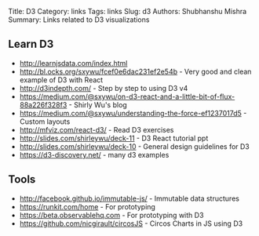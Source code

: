 Title: D3
Category: links
Tags: links
Slug: d3
Authors: Shubhanshu Mishra
Summary: Links related to D3 visualizations

## Learn D3

* http://learnjsdata.com/index.html
* http://bl.ocks.org/sxywu/fcef0e6dac231ef2e54b - Very good and clean example of D3 with React
* http://d3indepth.com/ - Step by step to using D3 v4
* https://medium.com/@sxywu/on-d3-react-and-a-little-bit-of-flux-88a226f328f3 - Shirly Wu's blog
* https://medium.com/@sxywu/understanding-the-force-ef1237017d5 - Custom layouts
* http://mfviz.com/react-d3/ - Read D3 exercises
* http://slides.com/shirleywu/deck-11 - D3 React tutorial ppt
* http://slides.com/shirleywu/deck-10 - General design guidelines for D3
* https://d3-discovery.net/ - many d3 examples

## Tools

* http://facebook.github.io/immutable-js/ - Immutable data structures
* https://runkit.com/home - For prototyping
* https://beta.observablehq.com - For prototyping with D3
* https://github.com/nicgirault/circosJS - Circos Charts in JS using D3



